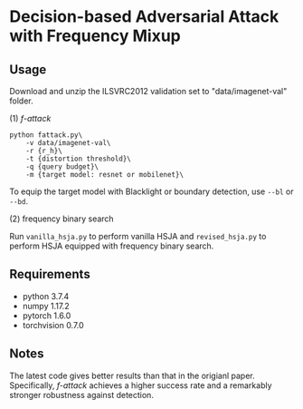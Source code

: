 # Decision-based Adversarial Attack with Frequency Mixup

## Usage
Download and unzip the ILSVRC2012 validation set to "data/imagenet-val" folder.

(1) *f-attack*

```(bash)
python fattack.py\
    -v data/imagenet-val\
    -r {r_h}\ 
    -t {distortion threshold}\ 
    -q {query budget}\
    -m {target model: resnet or mobilenet}\
```
To equip the target model with Blacklight or boundary detection, use `--bl` or `--bd`.

(2) frequency binary search

Run `vanilla_hsja.py` to perform vanilla HSJA and `revised_hsja.py` to perform HSJA equipped with frequency binary search.

## Requirements
- python 3.7.4
- numpy 1.17.2
- pytorch 1.6.0
- torchvision 0.7.0

## Notes
The latest code gives better results than that in the origianl paper. Specifically, *f-attack* achieves a higher success rate and a remarkably stronger robustness against detection.
